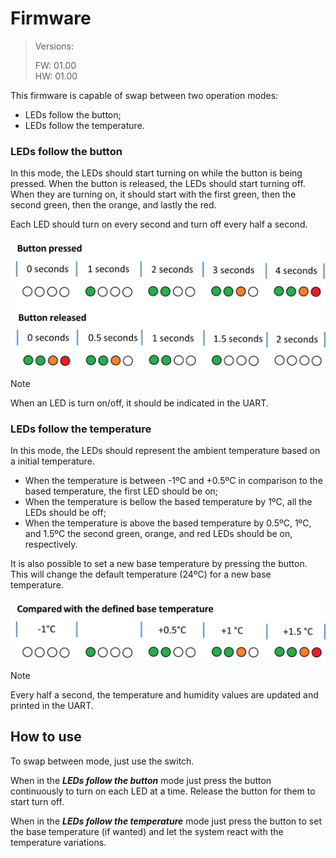 # Firmware
> Versions:
>
> FW: 01.00 \
> HW: 01.00

This firmware is capable of swap between two operation modes:
- LEDs follow the button;
- LEDs follow the temperature.

### LEDs follow the button
In this mode, the LEDs should start turning on while the button is being pressed. When the button is released, the LEDs should start turning off. When they are turning on, it should start with the first green, then the second green, then the orange, and lastly the red.

Each LED should turn on every second and turn off every half a second.

![First challenge](../Documents/Images/First_challenge.png)

> [!Note]
> When an LED is turn on/off, it should be indicated in the UART.

### LEDs follow the temperature
In this mode, the LEDs should represent the ambient temperature based on a initial temperature.
- When the temperature is between -1ºC and +0.5ºC in comparison to the based temperature, the first LED should be on;
- When the temperature is bellow the based temperature by 1ºC, all the LEDs should be off;
- When the temperature is above the based temperature by 0.5ºC, 1ºC, and 1.5ºC the second green, orange, and red LEDs should be on, respectively.

It is also possible to set a new base temperature by pressing the button. This will change the default temperature (24ºC) for a new base temperature.

![Second challenge](../Documents/Images/Second_challenge.png)

> [!Note]
> Every half a second, the temperature and humidity values are updated and printed in the UART.


## How to use
To swap between mode, just use the switch.

When in the ***LEDs follow the button*** mode just press the button continuously to turn on each LED at a time. Release the button for them to start turn off.

When in the ***LEDs follow the temperature*** mode just press the button to set the base temperature (if wanted) and let the system react with the temperature variations.
